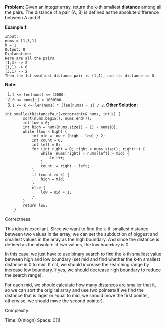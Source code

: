 **Problem:**
Given an integer array, return the k-th smallest **distance** among all the pairs. The distance of a pair (A, B) is defined as the absolute difference between A and B.

**Example 1:**

```
Input:
nums = [1,3,1]
k = 1
Output: 0 
Explanation:
Here are all the pairs:
(1,3) -> 2
(1,1) -> 0
(3,1) -> 2
Then the 1st smallest distance pair is (1,1), and its distance is 0.
```



**Note:**

1. `2 <= len(nums) <= 10000`.
2. `0 <= nums[i] < 1000000`.
3. `1 <= k <= len(nums) * (len(nums) - 1) / 2`.
**Other Solution:**
```
int smallestDistancePair(vector<int>& nums, int k) {
        sort(nums.begin(), nums.end());
        int low = 0;
        int high = nums[nums.size() - 1] - nums[0];
        while (low < high) {
            int mid = low + (high - low) / 2;
            int count = 0;
            int left = 0;
            for (int right = 0; right < nums.size(); right++) {
                while (nums[right] - nums[left] > mid) {
                    left++;
                }
                count += right - left;
            }
            if (count >= k) {
                high = mid;
            }
            else {
                low = mid + 1;
            }
        }
        return low;
    }
```
Correctness:

This idea is excellant. Since we want to find the k-th smallest distance between two values in the array, we can set the subduction of biggest and smallest values in the array as the high boundary. And since the distance is defined as the absolute of two values, the low boundary is 0.

In this case, we just have to use binary search to find the k-th smallest value between high and low boundary (set mid and find whether the k-th smallest distance in 0 to mid. If not, we should increase the searching range by increase low boundary. If yes, we should decrease high boundary to reduce the search range).

For each mid, we should calculate how many distances are smaller that it, so we can sort the original array and use two pointers(If we find the distance that is lager or equal to mid, we should move the first pointer, otherwise, we should move the second pointer).

Complexity:

Time: O(nlogn)
Space: O(1)